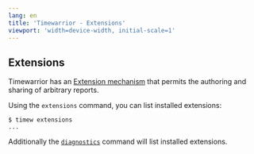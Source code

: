 ```yaml
---
lang: en
title: 'Timewarrior - Extensions'
viewport: 'width=device-width, initial-scale=1'
---
```


## Extensions

Timewarrior has an [Extension mechanism](/docs/api) that permits the authoring and sharing of arbitrary reports.

Using the `extensions` command, you can list installed extensions:

    $ timew extensions
    ...

Additionally the [`diagnostics`](/docs/diagnostics) command will list installed extensions.
